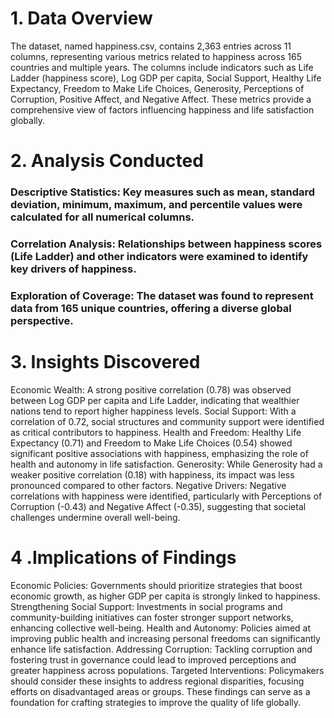 # 1. Data Overview
The dataset, named happiness.csv, contains 2,363 entries across 11 columns, representing various metrics related to happiness across 165 countries and multiple years. The columns include indicators such as Life Ladder (happiness score), Log GDP per capita, Social Support, Healthy Life Expectancy, Freedom to Make Life Choices, Generosity, Perceptions of Corruption, Positive Affect, and Negative Affect. These metrics provide a comprehensive view of factors influencing happiness and life satisfaction globally.

# 2. Analysis Conducted
### Descriptive Statistics: Key measures such as mean, standard deviation, minimum, maximum, and percentile values were calculated for all numerical columns.
### Correlation Analysis: Relationships between happiness scores (Life Ladder) and other indicators were examined to identify key drivers of happiness.
### Exploration of Coverage: The dataset was found to represent data from 165 unique countries, offering a diverse global perspective.
# 3. Insights Discovered
Economic Wealth: A strong positive correlation (0.78) was observed between Log GDP per capita and Life Ladder, indicating that wealthier nations tend to report higher happiness levels.
Social Support: With a correlation of 0.72, social structures and community support were identified as critical contributors to happiness.
Health and Freedom: Healthy Life Expectancy (0.71) and Freedom to Make Life Choices (0.54) showed significant positive associations with happiness, emphasizing the role of health and autonomy in life satisfaction.
Generosity: While Generosity had a weaker positive correlation (0.18) with happiness, its impact was less pronounced compared to other factors.
Negative Drivers: Negative correlations with happiness were identified, particularly with Perceptions of Corruption (-0.43) and Negative Affect (-0.35), suggesting that societal challenges undermine overall well-being.
# 4 .Implications of Findings
Economic Policies: Governments should prioritize strategies that boost economic growth, as higher GDP per capita is strongly linked to happiness.
Strengthening Social Support: Investments in social programs and community-building initiatives can foster stronger support networks, enhancing collective well-being.
Health and Autonomy: Policies aimed at improving public health and increasing personal freedoms can significantly enhance life satisfaction.
Addressing Corruption: Tackling corruption and fostering trust in governance could lead to improved perceptions and greater happiness across populations.
Targeted Interventions: Policymakers should consider these insights to address regional disparities, focusing efforts on disadvantaged areas or groups.
These findings can serve as a foundation for crafting strategies to improve the quality of life globally.
